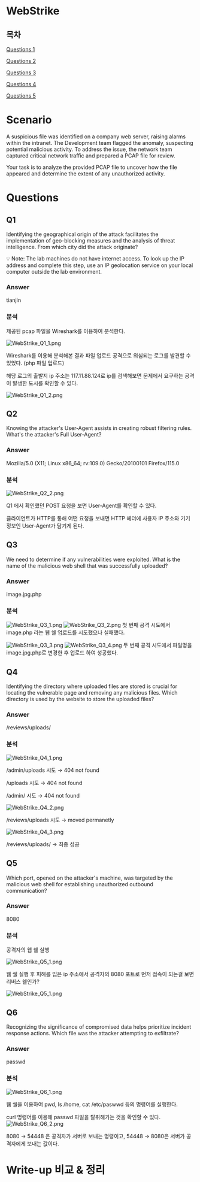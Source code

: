 # WebStrike
## 목차

[Questions 1](#q1)

[Questions 2](#q2)

[Questions 3](#q3)

[Questions 4](#q4)

[Questions 5](#q5)


# Scenario
A suspicious file was identified on a company web server, raising alarms within the intranet. The Development team flagged the anomaly, suspecting potential malicious activity. To address the issue, the network team captured critical network traffic and prepared a PCAP file for review.

Your task is to analyze the provided PCAP file to uncover how the file appeared and determine the extent of any unauthorized activity.

# Questions

## Q1
Identifying the geographical origin of the attack facilitates the implementation of geo-blocking measures and the analysis of threat intelligence. From which city did the attack originate?

💡 Note: The lab machines do not have internet access. To look up the IP address and complete this step, use an IP geolocation service on your local computer outside the lab environment.

### Answer
tianjin

### 분석
제공된 pcap 파일을 Wireshark를 이용하여 분석한다.

![WebStrike_Q1_1.png](./IMG/WebStrike_Q1_1.png)

Wireshark를 이용해 분석해본 결과 파일 업로드 공격으로 의심되는 로그를 발견할 수 있었다. (php 파일 업로드)

해당 로그의 출발지 ip 주소는 117.11.88.124로 ip를 검색해보면 문제에서 요구하는 공격이 발생한 도시를 확인할 수 있다.

![WebStrike_Q1_2.png](./IMG/WebStrike_Q1_2.png)

## Q2
Knowing the attacker's User-Agent assists in creating robust filtering rules. What's the attacker's Full User-Agent?

### Answer
Mozilla/5.0 (X11; Linux x86_64; rv:109.0) Gecko/20100101 Firefox/115.0

### 분석

![WebStrike_Q2_2.png](./IMG/WebStrike_Q2_1.png)

Q1 에서 확인했던 POST 요청을 보면 User-Agent를 확인할 수 있다.

클라이언트가 HTTP를 통해 어떤 요청을 보내면 HTTP 헤더에 사용자 IP 주소와 기기 정보인 User-Agent가 담기게 된다.

## Q3
We need to determine if any vulnerabilities were exploited. What is the name of the malicious web shell that was successfully uploaded?

### Answer
image.jpg.php

### 분석
![WebStrike_Q3_1.png](./IMG/WebStrike_Q3_1.png)
![WebStrike_Q3_2.png](./IMG/WebStrike_Q3_2.png)
첫 번째 공격 시도에서 image.php 라는 웹 쉘 업로드를 시도했으나 실패했다.

![WebStrike_Q3_3.png](./IMG/WebStrike_Q3_3.png)
![WebStrike_Q3_4.png](./IMG/WebStrike_Q3_4.png)
두 번째 공격 시도에서 파일명을 image.jpg.php로 변경한 후 업로드 하여 성공했다.

## Q4
Identifying the directory where uploaded files are stored is crucial for locating the vulnerable page and removing any malicious files. Which directory is used by the website to store the uploaded files?

### Answer
/reviews/uploads/

### 분석
![WebStrike_Q4_1.png](./IMG/WebStrike_Q4_1.png)

/admin/uploads 시도 → 404 not found

/uploads 시도 → 404 not found

/admin/ 시도 → 404 not found

![WebStrike_Q4_2.png](./IMG/WebStrike_Q4_2.png)

/reviews/uploads 시도 → moved permanetly

![WebStrike_Q4_3.png](./IMG/WebStrike_Q4_3.png)

/reviews/uploads/ → 최종 성공

## Q5
Which port, opened on the attacker's machine, was targeted by the malicious web shell for establishing unauthorized outbound communication?

### Answer
8080

### 분석

공격자의 웹 쉘 실행

![WebStrike_Q5_1.png](./IMG/WebStrike_Q5_1.png)

웹 쉘 실행 후 피해를 입은 ip 주소에서 공격자의 8080 포트로 먼저 접속이 되는걸 보면 리버스 쉘인가?

![WebStrike_Q5_1.png](./IMG/WebStrike_Q5_2.png)

## Q6
Recognizing the significance of compromised data helps prioritize incident response actions. Which file was the attacker attempting to exfiltrate?

### Answer
passwd

### 분석

![WebStrike_Q6_1.png](./IMG/WebStrike_Q6_1.png)

웹 쉘을 이용하여 pwd, ls /home, cat /etc/paswwd 등의 명령어를 실행한다.

curl 명령어를 이용해 passwd 파일을 탈취해가는 것을 확인할 수 있다.
![WebStrike_Q6_2.png](./IMG/WebStrike_Q6_2.png)

8080 → 54448 은 공격자가 서버로 보내는 명령이고, 54448 → 8080은 서버가 공격자에게 보내는 값이다.

# Write-up 비교 & 정리